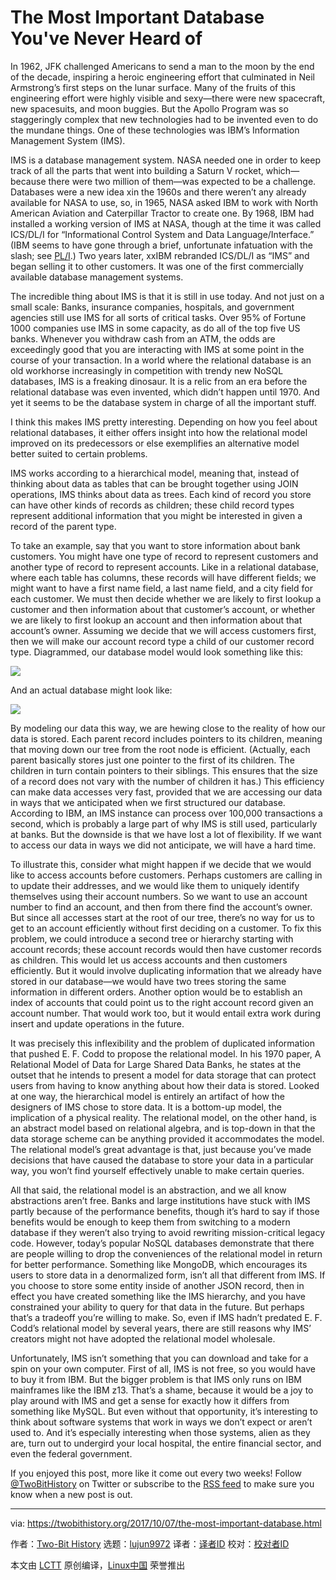 The Most Important Database You've Never Heard of
======
In 1962, JFK challenged Americans to send a man to the moon by the end of the decade, inspiring a heroic engineering effort that culminated in Neil Armstrong’s first steps on the lunar surface. Many of the fruits of this engineering effort were highly visible and sexy—there were new spacecraft, new spacesuits, and moon buggies. But the Apollo Program was so staggeringly complex that new technologies had to be invented even to do the mundane things. One of these technologies was IBM’s Information Management System (IMS).

IMS is a database management system. NASA needed one in order to keep track of all the parts that went into building a Saturn V rocket, which—because there were two million of them—was expected to be a challenge. Databases were a new idea xin the 1960s and there weren’t any already available for NASA to use, so, in 1965, NASA asked IBM to work with North American Aviation and Caterpillar Tractor to create one. By 1968, IBM had installed a working version of IMS at NASA, though at the time it was called ICS/DL/I for “Informational Control System and Data Language/Interface.” (IBM seems to have gone through a brief, unfortunate infatuation with the slash; see [PL/I][1].) Two years later, xxIBM rebranded ICS/DL/I as “IMS” and began selling it to other customers. It was one of the first commercially available database management systems.

The incredible thing about IMS is that it is still in use today. And not just on a small scale: Banks, insurance companies, hospitals, and government agencies still use IMS for all sorts of critical tasks. Over 95% of Fortune 1000 companies use IMS in some capacity, as do all of the top five US banks. Whenever you withdraw cash from an ATM, the odds are exceedingly good that you are interacting with IMS at some point in the course of your transaction. In a world where the relational database is an old workhorse increasingly in competition with trendy new NoSQL databases, IMS is a freaking dinosaur. It is a relic from an era before the relational database was even invented, which didn’t happen until 1970. And yet it seems to be the database system in charge of all the important stuff.

I think this makes IMS pretty interesting. Depending on how you feel about relational databases, it either offers insight into how the relational model improved on its predecessors or else exemplifies an alternative model better suited to certain problems.

IMS works according to a hierarchical model, meaning that, instead of thinking about data as tables that can be brought together using JOIN operations, IMS thinks about data as trees. Each kind of record you store can have other kinds of records as children; these child record types represent additional information that you might be interested in given a record of the parent type.

To take an example, say that you want to store information about bank customers. You might have one type of record to represent customers and another type of record to represent accounts. Like in a relational database, where each table has columns, these records will have different fields; we might want to have a first name field, a last name field, and a city field for each customer. We must then decide whether we are likely to first lookup a customer and then information about that customer’s account, or whether we are likely to first lookup an account and then information about that account’s owner. Assuming we decide that we will access customers first, then we will make our account record type a child of our customer record type. Diagrammed, our database model would look something like this:

![][2]

And an actual database might look like:

![][3]

By modeling our data this way, we are hewing close to the reality of how our data is stored. Each parent record includes pointers to its children, meaning that moving down our tree from the root node is efficient. (Actually, each parent basically stores just one pointer to the first of its children. The children in turn contain pointers to their siblings. This ensures that the size of a record does not vary with the number of children it has.) This efficiency can make data accesses very fast, provided that we are accessing our data in ways that we anticipated when we first structured our database. According to IBM, an IMS instance can process over 100,000 transactions a second, which is probably a large part of why IMS is still used, particularly at banks. But the downside is that we have lost a lot of flexibility. If we want to access our data in ways we did not anticipate, we will have a hard time.

To illustrate this, consider what might happen if we decide that we would like to access accounts before customers. Perhaps customers are calling in to update their addresses, and we would like them to uniquely identify themselves using their account numbers. So we want to use an account number to find an account, and then from there find the account’s owner. But since all accesses start at the root of our tree, there’s no way for us to get to an account efficiently without first deciding on a customer. To fix this problem, we could introduce a second tree or hierarchy starting with account records; these account records would then have customer records as children. This would let us access accounts and then customers efficiently. But it would involve duplicating information that we already have stored in our database—we would have two trees storing the same information in different orders. Another option would be to establish an index of accounts that could point us to the right account record given an account number. That would work too, but it would entail extra work during insert and update operations in the future.

It was precisely this inflexibility and the problem of duplicated information that pushed E. F. Codd to propose the relational model. In his 1970 paper, A Relational Model of Data for Large Shared Data Banks, he states at the outset that he intends to present a model for data storage that can protect users from having to know anything about how their data is stored. Looked at one way, the hierarchical model is entirely an artifact of how the designers of IMS chose to store data. It is a bottom-up model, the implication of a physical reality. The relational model, on the other hand, is an abstract model based on relational algebra, and is top-down in that the data storage scheme can be anything provided it accommodates the model. The relational model’s great advantage is that, just because you’ve made decisions that have caused the database to store your data in a particular way, you won’t find yourself effectively unable to make certain queries.

All that said, the relational model is an abstraction, and we all know abstractions aren’t free. Banks and large institutions have stuck with IMS partly because of the performance benefits, though it’s hard to say if those benefits would be enough to keep them from switching to a modern database if they weren’t also trying to avoid rewriting mission-critical legacy code. However, today’s popular NoSQL databases demonstrate that there are people willing to drop the conveniences of the relational model in return for better performance. Something like MongoDB, which encourages its users to store data in a denormalized form, isn’t all that different from IMS. If you choose to store some entity inside of another JSON record, then in effect you have created something like the IMS hierarchy, and you have constrained your ability to query for that data in the future. But perhaps that’s a tradeoff you’re willing to make. So, even if IMS hadn’t predated E. F. Codd’s relational model by several years, there are still reasons why IMS’ creators might not have adopted the relational model wholesale.

Unfortunately, IMS isn’t something that you can download and take for a spin on your own computer. First of all, IMS is not free, so you would have to buy it from IBM. But the bigger problem is that IMS only runs on IBM mainframes like the IBM z13. That’s a shame, because it would be a joy to play around with IMS and get a sense for exactly how it differs from something like MySQL. But even without that opportunity, it’s interesting to think about software systems that work in ways we don’t expect or aren’t used to. And it’s especially interesting when those systems, alien as they are, turn out to undergird your local hospital, the entire financial sector, and even the federal government.

If you enjoyed this post, more like it come out every two weeks! Follow [@TwoBitHistory][4] on Twitter or subscribe to the [RSS feed][5] to make sure you know when a new post is out.

--------------------------------------------------------------------------------

via: https://twobithistory.org/2017/10/07/the-most-important-database.html

作者：[Two-Bit History][a]
选题：[lujun9972][b]
译者：[译者ID](https://github.com/译者ID)
校对：[校对者ID](https://github.com/校对者ID)

本文由 [LCTT](https://github.com/LCTT/TranslateProject) 原创编译，[Linux中国](https://linux.cn/) 荣誉推出

[a]: https://twobithistory.org
[b]: https://github.com/lujun9972
[1]: https://en.wikipedia.org/wiki/PL/I
[2]: https://twobithistory.org/images/hierarchical-model.png
[3]: https://twobixthistory.org/images/hierarchical-db.png
[4]: https://twitter.com/TwoBitHistory
[5]: https://twobithistory.org/feed.xml
